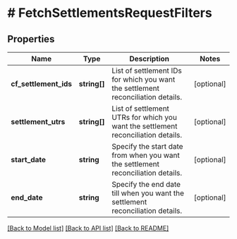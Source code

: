 # # FetchSettlementsRequestFilters

## Properties

Name | Type | Description | Notes
------------ | ------------- | ------------- | -------------
**cf_settlement_ids** | **string[]** | List of settlement IDs for which you want the settlement reconciliation details. | [optional]
**settlement_utrs** | **string[]** | List of settlement UTRs for which you want the settlement reconciliation details. | [optional]
**start_date** | **string** | Specify the start date from when you want the settlement reconciliation details. | [optional]
**end_date** | **string** | Specify the end date till when you want the settlement reconciliation details. | [optional]

[[Back to Model list]](../../README.md#models) [[Back to API list]](../../README.md#endpoints) [[Back to README]](../../README.md)
